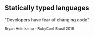 ## Statically typed languages

"Developers have fear of changing code"

<small>
Bryan Helmkamp - RubyConf Brasil 2016
</small>
